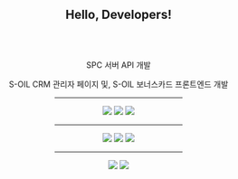 <div id="profile" align="center">
    <h2>Hello, Developers!</h2>
    <br />
    <br />
</div>

<div id="talk" align="center">
    <p>SPC 서버 API 개발</p>
    <p>S-OIL CRM 관리자 페이지 및, S-OIL 보너스카드 프론트엔드 개발</p>
</div>

<div id="tech" align="center">
    <hr align="center" width=45% />
    <div id="main">
        <img src="https://img.shields.io/badge/Java-E6E6E6?style=for-the-badge&logo=java&logoColor=blue">
        <img src="https://img.shields.io/badge/Spring_Framework-auto?style=for-the-badge&logo=spring&logoColor=black">
        <img src="https://img.shields.io/badge/Oracle-E6E6E6?style=for-the-badge&logo=oracle&logoColor=red">
    </div>
    <hr align="center" width=45% />
    <div id="sub">
        <img src="https://img.shields.io/badge/JavaScript-E6E6E6?style=for-the-badge&logo=javascript&logoColor=yellow">
        <img src="https://img.shields.io/badge/React-E6E6E6?style=for-the-badge&logo=react&logoColor=purple">
        <img src="https://img.shields.io/badge/JQuery-E6E6E6?style=for-the-badge&logo=JQuery&logoColor=purple">
    </div>
    <hr align="center" width=45% />
    <div id="tool">
        <img src="https://img.shields.io/badge/VSCode-E6E6E6?style=for-the-badge&logo=visualstudiocode&logoColor=blue">
        <img src="https://img.shields.io/badge/IDEA-E6E6E6?style=for-the-badge&logo=IntelliJIDEA&logoColor=black">
    </div>
</div>
